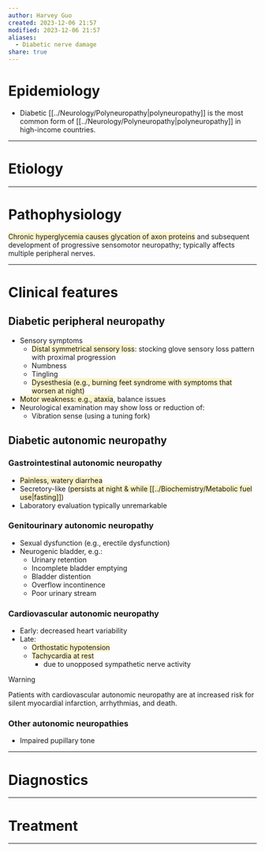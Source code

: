 ```yaml
---
author: Harvey Guo
created: 2023-12-06 21:57
modified: 2023-12-06 21:57
aliases:
  - Diabetic nerve damage
share: true
---
```

# Epidemiology
- Diabetic [[../Neurology/Polyneuropathy|polyneuropathy]] is the most common form of [[../Neurology/Polyneuropathy|polyneuropathy]] in high-income countries.

---
# Etiology


---
# Pathophysiology
<span style="background:rgba(240, 200, 0, 0.2)">Chronic hyperglycemia causes glycation of axon proteins</span> and subsequent development of progressive sensomotor neuropathy; typically affects multiple peripheral nerves.

---
# Clinical features
## Diabetic peripheral neuropathy
- Sensory symptoms
	- <span style="background:rgba(240, 200, 0, 0.2)">Distal symmetrical sensory loss</span>: stocking glove sensory loss pattern with proximal progression
	- Numbness
	- Tingling
	- <span style="background:rgba(240, 200, 0, 0.2)">Dysesthesia (e.g., burning feet syndrome with symptoms that worsen at night)</span>
- <span style="background:rgba(240, 200, 0, 0.2)">Motor weakness: e.g., ataxia</span>, balance issues
- Neurological examination may show loss or reduction of:
	- Vibration sense (using a tuning fork)
## Diabetic autonomic neuropathy
### Gastrointestinal autonomic neuropathy
- <span style="background:rgba(240, 200, 0, 0.2)">Painless, watery diarrhea</span>
- Secretory-like (<span style="background:rgba(240, 200, 0, 0.2)">persists at night & while [[../Biochemistry/Metabolic fuel use|fasting]]</span>)
- Laboratory evaluation typically unremarkable
### Genitourinary autonomic neuropathy
- Sexual dysfunction (e.g., erectile dysfunction)
- Neurogenic bladder, e.g.:
	- Urinary retention
	- Incomplete bladder emptying
	- Bladder distention
	- Overflow incontinence
	- Poor urinary stream
### Cardiovascular autonomic neuropathy
- Early: decreased heart variability
- Late:
	- <span style="background:rgba(240, 200, 0, 0.2)">Orthostatic hypotension</span>
	- <span style="background:rgba(240, 200, 0, 0.2)">Tachycardia at rest</span>
		- due to unopposed sympathetic nerve activity

>[!warning] 
>Patients with cardiovascular autonomic neuropathy are at increased risk for silent myocardial infarction, arrhythmias, and death.
### Other autonomic neuropathies 
- Impaired pupillary tone

---
# Diagnostics


---
# Treatment


---

